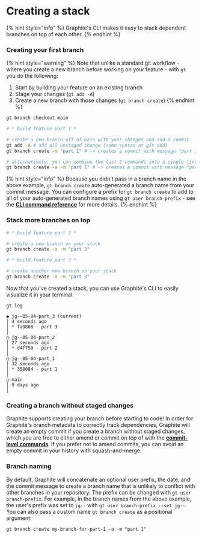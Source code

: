 # Creating a stack

{% hint style="info" %}
Graphite's CLI makes it easy to stack dependent branches on top of each other.
{% endhint %}

### Creating your first branch

{% hint style="warning" %}
Note that unlike a standard git workflow - where you create a new branch before working on your feature - with `gt` you do the following:

1. Start by building your feature on an existing branch
2. Stage your changes (`gt add -A`)
3. Create a new branch with those changes (`gt branch create`)
{% endhint %}

```bash
gt branch checkout main

# * build feature part 1 *

# create a new branch off of main with your changes and add a commit
gt add -A # add all unstaged change (same syntax as git add)
gt branch create -m "part 1" # -> creates a commit with message "part 1" on a branch named "part_1" (inferred from your branch name) 

# alternatively, you can combine the last 2 commands into a single line:
gt branch create -a -m "part 1" # -> creates a commit with message "part 1" on a branch named "part_1" 
```

{% hint style="info" %}
Because you didn't pass in a branch name in the above example, `gt branch create` auto-generated a branch name from your commit message.  You can configure a prefix for `gt branch create` to add to all of your auto-generated branch names using `gt user branch-prefix` - see the [**CLI command reference**](cli-command-reference.md#user) for more details.
{% endhint %}

### Stack more branches on top

```bash
# * build feature part 2 *

# create a new branch on your stack
gt branch create -a -m "part 2"

# * build feature part 3 *

# create another new branch on your stack
gt branch create -a -m "part 3"
```

Now that you've created a stack, you can use Graphite's CLI to easily visualize it in your terminal.

```
gt log

◉ jg--05-04-part_3 (current)
│ 4 seconds ago
│ * fa0808 - part 3
│
◯ jg--05-04-part_2
│ 27 seconds ago
│ * d4f750 - part 2
│
◯ jg--05-04-part_1
│ 32 seconds ago
│ * 358084 - part 1
│
◯ main
│ 9 days ago
│
```

### Creating a branch without staged changes
Graphite supports creating your branch before starting to code!  In order for Graphite's branch metadata to correctly track dependencies, Graphite will create an empty commit if you create a branch without staged changes, which you are free to either amend or commit on top of with the [**commit-level commands**](updating-a-mid-stack-branch.md).  If you prefer not to amend commits, you can avoid an empty commit in your history with squash-and-merge.


### Branch naming
By default, Graphite will concatenate an optional user prefix, the date, and the commit message to create a branch name that is unlikely to conflict with other branches in your repository.  The prefix can be changed with `gt user branch-prefix`.  For example, in the branch names from the above example, the user's prefix was set to `jg--` with `gt user branch-prefix --set jg--`.  You can also pass a custom name `gt branch create` as a positional argument:

```
gt branch create my-branch-for-part-1 -a -m "part 1"
```
